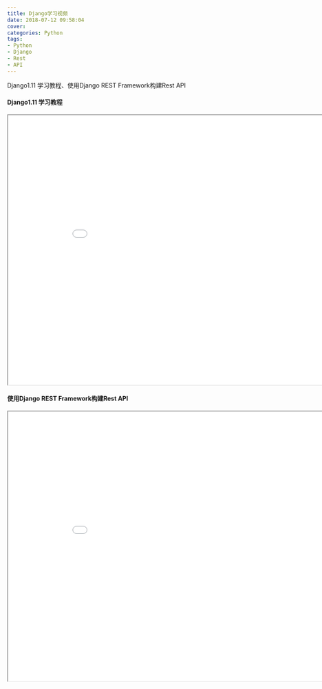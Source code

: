 ```yaml
---
title: Django学习视频
date: 2018-07-12 09:58:04
cover: 
categories: Python
tags:
- Python
- Django
- Rest
- API
---
```


Django1.11 学习教程、使用Django REST Framework构建Rest API

<!--more-->

#### Django1.11 学习教程

<iframe src="//player.bilibili.com/player.html?aid=25609947&cid=43647399&page=1" quality="high" width="900" height="626" align="middle"  allowScriptAccess="sameDomain" allowfullscreen="true" > </iframe>

#### 使用Django REST Framework构建Rest API

<iframe src="//player.bilibili.com/player.html?aid=25577527&cid=43573682&page=1" quality="high" width="900" height="626" align="middle"  allowScriptAccess="sameDomain" allowfullscreen="true" > </iframe>
